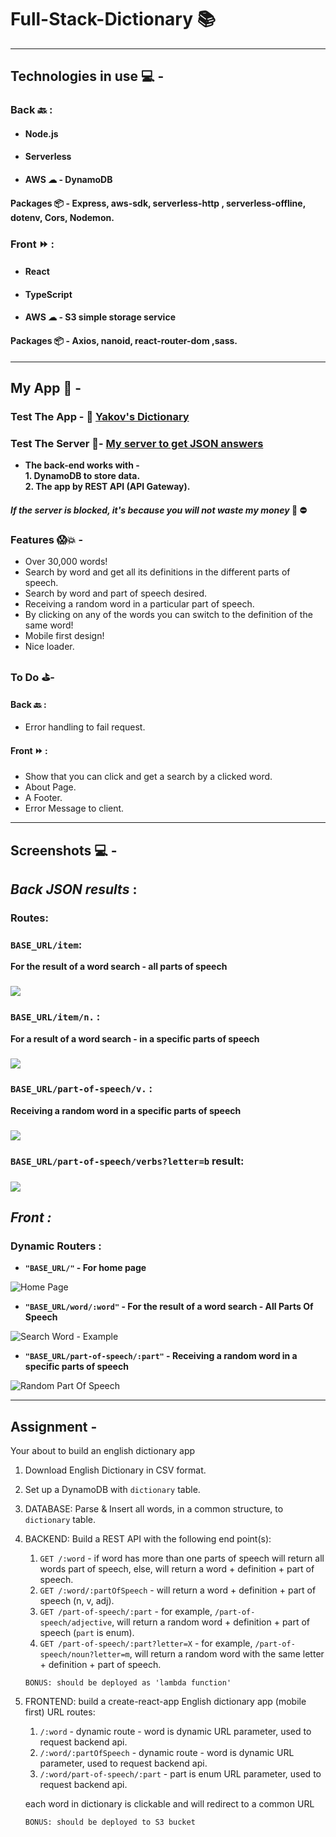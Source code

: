 # Full-Stack-Dictionary 📚

---

## Technologies in use 💻 -

### Back 🔙 :

- #### Node.js
- #### Serverless
- #### AWS ☁ - DynamoDB

#### Packages 📦 - Express, aws-sdk, serverless-http , serverless-offline, dotenv, Cors, Nodemon.

### Front ⏩ :

- #### React

- #### TypeScript

- #### AWS ☁ - S3 simple storage service

#### Packages 📦 - Axios, nanoid, react-router-dom ,sass.

---

## My App 📖 -

### Test The App - 🔗 [Yakov's Dictionary](http://dictionary-yakov2.s3-website-eu-west-1.amazonaws.com/)

### Test The Server 💯- [My server to get JSON answers](https://moj90vlvy0.execute-api.eu-west-1.amazonaws.com/dev)

- **The back-end works with - <br />1. DynamoDB to store data. <br />2. The app by REST API (API Gateway).**

#### _If the server is blocked, it's because you will not waste my money_ 💸 ⛔

### Features 😱💥 -

- Over 30,000 words!
- Search by word and get all its definitions in the different parts of speech.
- Search by word and part of speech desired.
- Receiving a random word in a particular part of speech.
- By clicking on any of the words you can switch to the definition of the same word!
- Mobile first design!
- Nice loader.

### To Do ⛳-

#### Back 🔙 :

- Error handling to fail request.

#### Front ⏩ :

- Show that you can click and get a search by a clicked word.
- About Page.
- A Footer.
- Error Message to client.

---

## Screenshots 💻 -

## **_Back JSON results_** :

### Routes:

### `BASE_URL/item`:

**For the result of a word search - all parts of speech**

### <img src="./back/README-PICTURE/back-item.png"/>

### `BASE_URL/item/n.` :

**For a result of a word search - in a specific parts of speech**

### <img src="./back/README-PICTURE\back-item-noun.png"/>

### `BASE_URL/part-of-speech/v.` :

**Receiving a random word in a specific parts of speech**

### <img src="./back/README-PICTURE\back-part-of-speech-verb.png"/>

### `BASE_URL/part-of-speech/verbs?letter=b` result:

### <img src="./back/README-PICTURE\back-part-of-speech-verb.png"/>

## **_Front :_**

### Dynamic Routers :

- **`"BASE_URL/"` - For home page**

![Home Page](./front/README-PICS/front-homepage.png)

- **`"BASE_URL/word/:word"` - For the result of a word search - All Parts Of Speech**

![Search Word - Example](./front/README-PICS/front-search-word.png)

- **`"BASE_URL/part-of-speech/:part"` - Receiving a random word in a specific parts of speech**

![Random Part Of Speech](./front/README-PICS/front-part-of-speech.png)

---

## Assignment -

Your about to build an english dictionary app

1. Download English Dictionary in CSV format.
2. Set up a DynamoDB with `dictionary` table.
3. DATABASE: Parse & Insert all words, in a common structure, to `dictionary` table.
4. BACKEND: Build a REST API with the following end point(s):

   1. `GET /:word` - if word has more than one parts of speech will return all words part of speech, else, will return a word + definition + part of speech.
   2. `GET /:word/:partOfSpeech` - will return a word + definition + part of speech (n, v, adj).
   3. `GET /part-of-speech/:part` - for example, `/part-of-speech/adjective`, will return a random word + definition + part of speech (`part` is enum).
   4. `GET /part-of-speech/:part?letter=X` - for example, `/part-of-speech/noun?letter=m`, will return a random word with the same letter + definition + part of speech.

   `BONUS: should be deployed as 'lambda function'`

5. FRONTEND: build a create-react-app English dictionary app (mobile first)
   URL routes:

   1. `/:word` - dynamic route - word is dynamic URL parameter, used to request backend api.
   2. `/:word/:partOfSpeech` - dynamic route - word is dynamic URL parameter, used to request backend api.
   3. `/:word/part-of-speech/:part` - part is enum URL parameter, used to request backend api.

   each word in dictionary is clickable and will redirect to a common URL

   `BONUS: should be deployed to S3 bucket`
